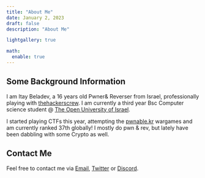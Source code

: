 ```yaml
---
title: "About Me"
date: January 2, 2023
draft: false
description: "About Me"

lightgallery: true

math:
  enable: true
---
```


## Some Background Information

I am Itay Beladev, a 16 years old Pwner& Reverser from Israel, professionally playing with [thehackerscrew](https://thehackerscrew.team). I am currently a third year Bsc Computer science student @ [The Open University of Israel](https://en.wikipedia.org/wiki/Open_University_of_Israel).

I started playing CTFs this year, attempting the [pwnable.kr](http://pwnable.kr) wargames and am currently ranked 37th globally!
I mostly do pwn & rev, but lately have been dabbling with some Crypto as well.

## Contact Me

Feel free to contact me via [Email](mailto:itaybel@gmail.com), [Twitter](https://x.com/itaybel) or [Discord](https://discord.com/users/itaybel).

